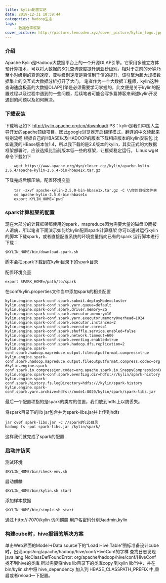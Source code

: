 ```yaml
---
title: kylin配置实记
date: 2019-12-31 10:59:44
categories: hadoop生态
tags:
	- 数据仓库框架
cover_picture: http://picture.lemcoden.xyz/cover_picture/kylin_logo.jpg
---
```

### 介绍
Apache Kylin是Hadoop大数据平台上的一个开源OLAP引擎。它采用多维立方体预计算技术，可以将大数据的SQL查询速度提升到亚秒级别。相对于之前的分钟乃至小时级别的查询速度，亚秒级别速度是百倍到千倍的提升，该引擎为超大规模数据集上的交互式大数据分析打开了大门。
笔者作为一个大数据工程师，kylin这种查询速度极高的大数据OLAP引擎是必须需要学习掌握的，此文便是关于kylin的配置过程以及过程中遇到的一些问题，后续笔者可能会写多篇博客来阐述kylin开发遇到的问题以及如何解决。
<!-- more -->
### 下载安装
下载地址如下
http://kylin.apache.org/cn/download/
PS：kylin是我们中国人主导开发的apache顶级项目，因此google浏览器开启翻译模式，翻译的中文读起来特别流畅
根据自己的HBASE以及HADOOP的版本下载相应版本的kylin安装包
比如说我的HBase版本位1.4，所以我下载的是2.6版本的kylin，其实正式的大数据框架部署时，应该选择比当前版本低一些的框架，让框架稳定运行。
Linux wget命令下载如下
```
	wget https://www.apache.org/dyn/closer.cgi/kylin/apache-kylin-2.6.4/apache-kylin-2.6.4-bin-hbase1x.tar.gz
```
下载完成后解压缩，配置环境变量
```
	tar -zxvf apache-kylin-2.5.0-bin-hbase1x.tar.gz -C \\你的目标文件夹
	cd apache-kylin-2.5.0-bin-hbase1x
	export KYLIN_HOME=`pwd`
```

### spark计算框架的配置

现在大部分的计算框架都使用的spark，mapreduce因为需要大量的磁盘IO而被人诟病，所以笔者下面演示如何给kylin配置spark计算框架
你可以通过运行kylin的脚本下载spark，或者直接配置系统的环境变量指向已有的spark
运行脚本进行下载：
```
$KYLIN_HOME/bin/download-spark.sh
```
脚本会把spark下载到在kylin目录下的spark目录

配置环境变量
```
export SPARK_HOME=/path/to/spark
```
在conf/kylin.properties文件当中添加spark的相关配置

```
kylin.engine.spark-conf.spark.submit.deployMode=cluster
kylin.engine.spark-conf.spark.yarn.queue=default
kylin.engine.spark-conf.spark.driver.memory=2G
kylin.engine.spark-conf.spark.executor.memory=1G
kylin.engine.spark-conf.spark.yarn.executor.memoryOverhead=1024
kylin.engine.spark-conf.spark.executor.instances=2
kylin.engine.spark-conf.spark.executor.cores=1
kylin.engine.spark-conf.spark.shuffle.service.enabled=false
kylin.engine.spark-conf.spark.network.timeout=600
kylin.engine.spark-conf.spark.eventLog.enabled=true
kylin.engine.spark-conf.spark.hadoop.dfs.replication=2
kylin.engine.spark-conf.spark.hadoop.mapreduce.output.fileoutputformat.compress=true
kylin.engine.spark-conf.spark.hadoop.mapreduce.output.fileoutputformat.compress.codec=org.apache.hadoop.io.compress.DefaultCodec
#kylin.engine.spark-conf.spark.io.compression.codec=org.apache.spark.io.SnappyCompressionCodec
kylin.engine.spark-conf.spark.eventLog.dir=hdfs:///kylin/spark-history
kylin.engine.spark-conf.spark.history.fs.logDirectory=hdfs:///kylin/spark-history
kylin.engine.spark-conf.spark.yarn.archive=hdfs://node1:8020/kylin/spark/spark-libs.jar
```
最后一个配置项指的是spark的类库的位置，我们放到hdfs上以防丢失。


将spark目录下的lib jar包合并为spark-libs.jar并上传到hdfs
```
jar cv0f spark-libs.jar -C //spark的lib目录
hadoop fs -put spark-libs.jar /kylin/spark/
```
这样我们就完成了spark的配置

### 启动并访问

测试环境

```
$KYLIN_HOME/bin/check-env.sh
```
启动麒麟
```
$KYLIN_HOME/bin/kylin.sh start
```
添加样本数据
```
$KYLIN_HOME/bin/simple.sh start
```
通过
http://<hostname>:7070/kylin
访问麒麟
用户名密码分别为admin,kylin
### 构建cube时，hive报错的解决方案
单击Web界面的Model→Data source下的“Load Hive Table”图标准备设计cube时，出现oops!org/apache/hadoop/hive/conf/HiveConf的字样
查找日志发现java.lang.NoClassDefFoundError: org/apache/hadoop/hive/conf/HiveConf 找不到hive的类库
所以需要将hive lib目录下的类库copy 到kylin lib当中，并在bin/kylin.sh中将 hive_dependency 加入到 HBASE_CLASSPATH_PREFIX 中,重启或者reload一下配置。
